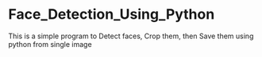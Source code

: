 # Face_Detection_Using_Python
This is a simple program to  Detect faces, Crop them, then Save them using python from single image
